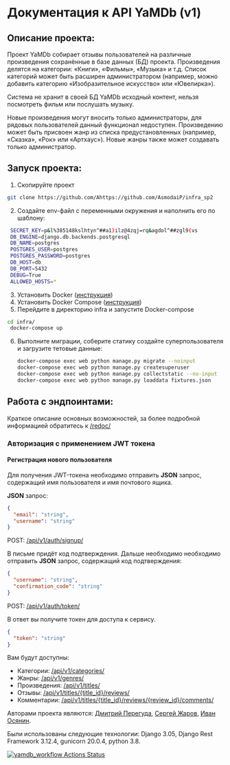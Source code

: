 # Документация к API YaMDb (v1)

## Описание проекта:

Проект YaMDb собирает отзывы пользователей на различные произведения
сохранённые в базе данных (БД) проекта. Произведения делятся на категории:
«Книги», «Фильмы», «Музыка» и т.д. Список категорий может быть расширен
администратором (например, можно добавить категорию «Изобразительное искусство»
или «Ювелирка»).

Система не хранит в своей БД YaMDb исходный контент, нельзя посмотреть фильм
или послушать музыку.

Новые произведения могут вносить только администраторы, для рядовых
пользователей данный функционал недоступен. Произведению может быть присвоен
жанр из списка предустановленных (например, «Сказка», «Рок» или «Артхаус»).
Новые жанры также может создавать только администратор.

## Запуск проекта:

1. Скопируйте проект

```bash
git clone https://github.com/Ahttps://github.com/AsmodaiP/infra_sp2  
```

2. Создайте env-файл с переменными окружения и наполнить его по шаблону:

```bash
 SECRET_KEY=p&l%385148kslhtyn^##a1)ilz@4zqj=rq&agdol^##zgl9(vs
 DB_ENGINE=django.db.backends.postgresql
 DB_NAME=postgres
 POSTGRES_USER=postgres
 POSTGRES_PASSWORD=postgres
 DB_HOST=db
 DB_PORT=5432
 DEBUG=True
 ALLOWED_HOSTS=*
```

3. Установить Docker ([инструкция](https://docs.docker.com/engine/install/))
4. Установить Docker Compose ([инструкция](https://docs.docker.com/compose/install/))
5. Перейдите в директорию infra и запустите Docker-compose

```bash
cd infra/
 docker-compose up 
```

6. Выполните миграции, соберите статику создайте суперпользователя и загрузите тетовые данные:

   ```bash
   docker-compose exec web python manage.py migrate --noinput
   docker-compose exec web python manage.py createsuperuser
   docker-compose exec web python manage.py collectstatic --no-input
   docker-compose exec web python manage.py loaddata fixtures.json

   ```

## Работа с эндпоинтами:

Краткое описание основных возможностей, за более подробной информацией
обратитесь к [/redoc/](http://127.0.0.1:8000/redoc/)

### Авторизация с применением JWT токена

#### Регистрация нового пользователя

Для получения JWT-токена необходимо отправить **JSON** запрос, содержащий
имя пользователя и имя почтового ящика.

**JSON** запрос:

```JSON
{
  "email": "string",
  "username": "string"
}
```

POST: [/api/v1/auth/signup/](http://127.0.0.1:8000/api/v1/auth/signup/)

В письме придёт код подтверждения. Дальше необходимо необходимо отправить
**JSON** запрос, содержащий код подтверждения:

```JSON
{
  "username": "string",
  "confirmation_code": "string"
}
```

POST: [/api/v1/auth/token/](http://127.0.0.1:8000/api/v1/auth/token/)

В ответ вы получите токен для доступа к сервису.

```JSON
{
  "token": "string"
}
```

Вам будут доступны:

- Категории:
  [/api/v1/categories/](http://127.0.0.1:8000/api/v1/categories/)
- Жанры:
  [/api/v1/genres/](http://127.0.0.1:8000/api/v1/genres/)
- Произведения:
  [/api/v1/titles/](http://127.0.0.1:8000/api/v1/titles/)
- Отзывы:
  [/api/v1/titles/{title_id}/reviews/](http://127.0.0.1:8000/api/v1/titles/1/reviews/)
- Комментарии:
  [/api/v1/titles/{title_id}/reviews/{review_id}/comments/](http://127.0.0.1:8000/api/v1/titles/1/reviews/1/comments/)

Авторами проекта являются: [Дмитрий Перегуда](https://github.com/AsmodaiP), [Сергей Жаров](https://github.com/zhss1983), [Иван Осянин](https://github.com/IvanOsyaninhttps://github.com/IvanOsyanin).

Были использованы следующие технологии: Django 3.05, Django Rest Framework 3.12.4, gunicorn 20.0.4, python 3.8.

[![yamdb_workflow Actions Status](https://github.com/AsmodaiP//workflows/yamdb_final/badge.svg)](https://github.com/{userName}/{repoName}/actions)